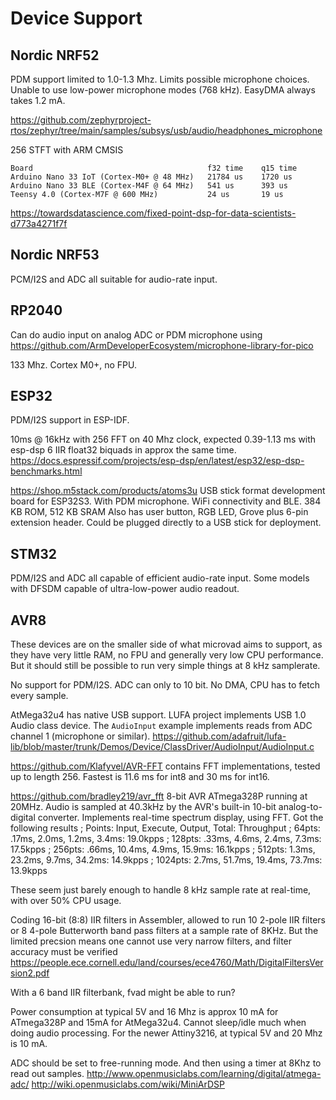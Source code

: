 
# Device Support

## Nordic NRF52

PDM support limited to 1.0-1.3 Mhz.
Limits possible microphone choices.
Unable to use low-power microphone modes (768 kHz).
EasyDMA always takes 1.2 mA.

https://github.com/zephyrproject-rtos/zephyr/tree/main/samples/subsys/usb/audio/headphones_microphone

256 STFT with ARM CMSIS
```
Board 	                                    f32 time 	q15 time
Arduino Nano 33 IoT (Cortex-M0+ @ 48 MHz) 	21784 us 	1720 us
Arduino Nano 33 BLE (Cortex-M4F @ 64 MHz) 	541 us 	    393 us
Teensy 4.0 (Cortex-M7F @ 600 MHz) 	        24 us 	    19 us
```
https://towardsdatascience.com/fixed-point-dsp-for-data-scientists-d773a4271f7f


## Nordic NRF53

PCM/I2S and ADC all suitable for audio-rate input.

## RP2040

Can do audio input on analog ADC or PDM microphone using
https://github.com/ArmDeveloperEcosystem/microphone-library-for-pico

133 Mhz. Cortex M0+, no FPU.

## ESP32

PDM/I2S support in ESP-IDF.

10ms @ 16kHz with 256 FFT on 40 Mhz clock, expected 0.39-1.13 ms with esp-dsp
6 IIR float32 biquads in approx the same time.
https://docs.espressif.com/projects/esp-dsp/en/latest/esp32/esp-dsp-benchmarks.html

https://shop.m5stack.com/products/atoms3u
USB stick format development board for ESP32S3.
With PDM microphone. WiFi connectivity and BLE.
384 KB ROM, 512 KB SRAM
Also has user button, RGB LED, Grove plus 6-pin extension header.
Could be plugged directly to a USB stick for deployment.

## STM32

PDM/I2S and ADC all capable of efficient audio-rate input.
Some models with DFSDM capable of ultra-low-power audio readout.

## AVR8

These devices are on the smaller side of what microvad aims to support,
as they have very little RAM, no FPU and generally very low CPU performance.
But it should still be possible to run very simple things at 8 kHz samplerate.

No support for PDM/I2S.
ADC can only to 10 bit.
No DMA, CPU has to fetch every sample.

AtMega32u4 has native USB support.
LUFA project implements USB 1.0 Audio class device.
The `AudioInput` example implements reads from ADC channel 1 (microphone or similar). 
https://github.com/adafruit/lufa-lib/blob/master/trunk/Demos/Device/ClassDriver/AudioInput/AudioInput.c

https://github.com/Klafyvel/AVR-FFT
contains FFT implementations, tested up to length 256.
Fastest is 11.6 ms for int8 and 30 ms for int16.

https://github.com/bradley219/avr_fft
8-bit AVR ATmega328P running at 20MHz.
Audio is sampled at 40.3kHz by the AVR's built-in 10-bit analog-to-digital converter.
Implements real-time spectrum display, using FFT.
Got the following results
;  Points:   Input, Execute,  Output,    Total:  Throughput
;   64pts:   .17ms,   2.0ms,   1.2ms,    3.4ms:   19.0kpps
;  128pts:   .33ms,   4.6ms,   2.4ms,    7.3ms:   17.5kpps
;  256pts:   .66ms,  10.4ms,   4.9ms,   15.9ms:   16.1kpps
;  512pts:   1.3ms,  23.2ms,   9.7ms,   34.2ms:   14.9kpps
; 1024pts:   2.7ms,  51.7ms,  19.4ms,   73.7ms:   13.9kpps

These seem just barely enough to handle 8 kHz sample rate at real-time,
with over 50% CPU usage.


Coding 16-bit (8:8) IIR filters in Assembler, allowed to run
10 2-pole IIR filters or 8 4-pole Butterworth band pass filters at a sample rate of 8KHz.
But the limited precsion means one cannot use very narrow filters,
and filter accuracy must be verified
https://people.ece.cornell.edu/land/courses/ece4760/Math/DigitalFiltersVersion2.pdf

With a 6 band IIR filterbank, fvad might be able to run?

Power consumption at typical 5V and 16 Mhz is approx 10 mA for ATmega328P and 15mA for AtMega32u4.
Cannot sleep/idle much when doing audio processing.
For the newer Attiny3216, at typical 5V and 20 Mhz is 10 mA.

ADC should be set to free-running mode.
And then using a timer at 8Khz to read out samples.
http://www.openmusiclabs.com/learning/digital/atmega-adc/
http://wiki.openmusiclabs.com/wiki/MiniArDSP

